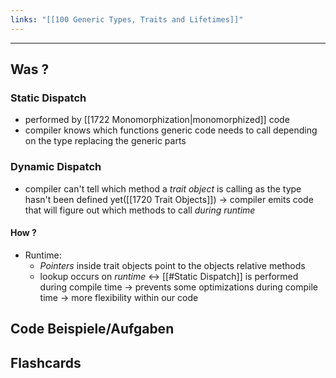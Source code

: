 ```yaml
---
links: "[[100 Generic Types, Traits and Lifetimes]]"
---
```

---
## Was ?
### Static Dispatch
- performed by [[1722 Monomorphization|monomorphized]] code
- compiler knows which functions generic code needs to call depending on the type replacing the generic parts
### Dynamic Dispatch
- compiler can't tell which method a *trait object* is calling as the type hasn't been defined yet([[1720 Trait Objects]])
-> compiler emits code that will figure out which methods to call *during runtime*
#### How ?
- Runtime:
	- *Pointers* inside trait objects point to the objects relative methods
	- lookup occurs on *runtime* <-> [[#Static Dispatch]] is performed during compile time
	-> prevents some optimizations during compile time
	-> more flexibility within our code
## Code Beispiele/Aufgaben


## Flashcards
